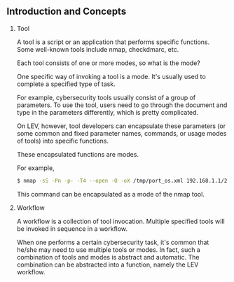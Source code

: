 ## Introduction and Concepts

1. Tool

   A tool is a script or an application that performs specific functions. Some well-known tools include nmap, checkdmarc, etc.

   Each tool consists of one or more modes, so what is the mode?

   One specific way of invoking a tool is a mode. It's usually used to complete a specified type of task.

   For example, cybersecurity tools usually consist of a group of parameters. To use the tool, users need to go through the document and type in the parameters differently, which is pretty complicated. 
   
   On LEV, however, tool developers can encapsulate these parameters (or some common and fixed parameter names, commands, or usage modes of tools) into specific functions.
   
   These encapsulated functions are modes. 

   For example,

   ```bash
   $ nmap -sS -Pn -p- -T4 --open -O -oX /tmp/port_os.xml 192.168.1.1/24
   ```

   This command can be encapsulated as a mode of the nmap tool.

2. Workflow

   A workflow is a collection of tool invocation. Multiple specified tools will be invoked in sequence in a workflow. 
   
   When one performs a certain cybersecurity task, it's common that he/she may need to use multiple tools or modes. In fact, such a combination of tools and modes is abstract and automatic. The combination can be abstracted into a function, namely the LEV workflow.
  

